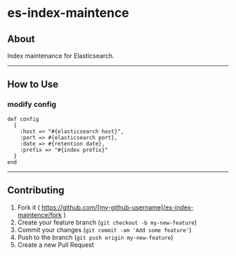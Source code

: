 es-index-maintence
==================

## About

Index maintenance for Elasticsearch.

***

## How to Use

### modify config

~~~
def config 
  { 
    :host => "#{elasticsearch host}", 
    :port => #{elasticsearch port}, 
    :date => #{retention date}, 
    :prefix => "#{index prefix}" 
  } 
end
~~~

***

## Contributing

1. Fork it ( https://github.com/[my-github-username]/es-index-maintence/fork )
2. Create your feature branch (`git checkout -b my-new-feature`)
3. Commit your changes (`git commit -am 'Add some feature'`)
4. Push to the branch (`git push origin my-new-feature`)
5. Create a new Pull Request
